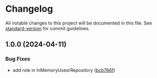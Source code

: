 # Changelog

All notable changes to this project will be documented in this file. See [standard-version](https://github.com/conventional-changelog/standard-version) for commit guidelines.

## 1.0.0 (2024-04-11)


### Bug Fixes

* add role in InMemoryUsesrRepository ([bcb766f](https://github.com/alexsandroferreira/api-solid/commit/bcb766ffa6a035a549481662dade166daddaa35b))
